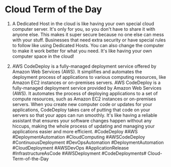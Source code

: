 ﻿# Cloud Term of the Day

1. A Dedicated Host in the cloud is like having your own special cloud computer server. It's only for you, so you don't have to share it with anyone else. This makes it super secure because no one else can mess with your stuff. Businesses that need extra security or have special rules to follow like using Dedicated Hosts. You can also change the computer to make it work better for what you need. It's like having your own computer space in the cloud!

2. AWS CodeDeploy is a fully-managed deployment service offered by Amazon Web Services (AWS). It simplifies and automates the deployment process of applications to various computing resources, like Amazon EC2 instances or on-premises servers. AWS CodeDeploy is a fully-managed deployment service provided by Amazon Web Services (AWS). It automates the process of deploying applications to a set of compute resources, such as Amazon EC2 instances or on-premises servers. When you create new computer code or updates for your applications, CodeDeploy takes care of putting that code on your servers so that your apps can run smoothly. It's like having a reliable assistant that ensures your software changes happen without any hiccups, making the whole process of updating and managing your applications easier and more efficient. #CodeDeploy #AWS #DeploymentAutomation #CloudComputing #AWSCodeDeploy #ContinuousDeployment #DevOpsAutomation #DeploymentAutomation #CloudDeployment #AWSDevOps #ApplicationRelease  #InfrastructureAsCode #AWSDeployment #CodeDeployments# Cloud-Term-of-the-Day
